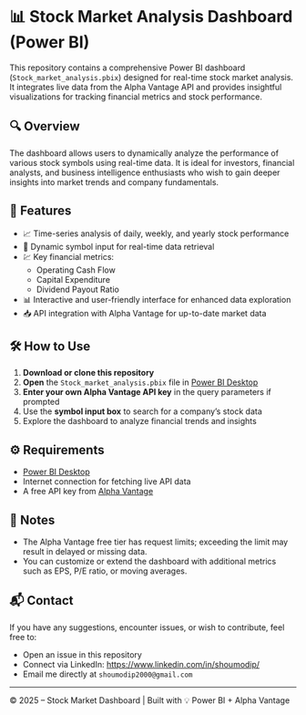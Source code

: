 # 📊 Stock Market Analysis Dashboard (Power BI)

This repository contains a comprehensive Power BI dashboard (`Stock_market_analysis.pbix`) designed for real-time stock market analysis. It integrates live data from the Alpha Vantage API and provides insightful visualizations for tracking financial metrics and stock performance.

## 🔍 Overview

The dashboard allows users to dynamically analyze the performance of various stock symbols using real-time data. It is ideal for investors, financial analysts, and business intelligence enthusiasts who wish to gain deeper insights into market trends and company fundamentals.

## 🚀 Features

- 📈 Time-series analysis of daily, weekly, and yearly stock performance
- 🔁 Dynamic symbol input for real-time data retrieval
- 💹 Key financial metrics:
  - Operating Cash Flow
  - Capital Expenditure
  - Dividend Payout Ratio
- 📊 Interactive and user-friendly interface for enhanced data exploration
- 📥 API integration with Alpha Vantage for up-to-date market data

## 🛠️ How to Use

1. **Download or clone this repository**
2. **Open** the `Stock_market_analysis.pbix` file in [Power BI Desktop](https://powerbi.microsoft.com/desktop/)
3. **Enter your own Alpha Vantage API key** in the query parameters if prompted
4. Use the **symbol input box** to search for a company’s stock data
5. Explore the dashboard to analyze financial trends and insights

## ⚙️ Requirements

- [Power BI Desktop](https://powerbi.microsoft.com/desktop/)
- Internet connection for fetching live API data
- A free API key from [Alpha Vantage](https://www.alphavantage.co/support/#api-key)

## 📌 Notes

- The Alpha Vantage free tier has request limits; exceeding the limit may result in delayed or missing data.
- You can customize or extend the dashboard with additional metrics such as EPS, P/E ratio, or moving averages.

## 📬 Contact

If you have any suggestions, encounter issues, or wish to contribute, feel free to:
- Open an issue in this repository
- Connect via LinkedIn: https://www.linkedin.com/in/shoumodip/
- Email me directly at `shoumodip2000@gmail.com` 

---

© 2025 – Stock Market Dashboard | Built with 💡 Power BI + Alpha Vantage

